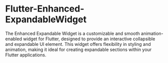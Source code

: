 # Flutter-Enhanced-ExpandableWidget
The Enhanced Expandable Widget is a customizable and smooth animation-enabled widget for Flutter, designed to provide an interactive collapsible and expandable UI element. This widget offers flexibility in styling and animation, making it ideal for creating expandable sections within your Flutter applications.
